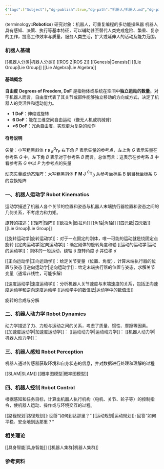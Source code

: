 ```yaml
---
{"tags":["Subject"],"dg-publish":true,"dg-path":"机器人/机器人.md","dg-pinned":true,"permalink":"/机器人/机器人/","pinned":true,"dgPassFrontmatter":true,"noteIcon":"","created":"2024-08-26T22:44:41.000+08:00","updated":"2025-06-30T23:45:29.498+08:00"}
---
```


(terminology::**Robotics**)  研究对象：机器人，可重复编程的多功能操纵器
机器人具有感知、决策、执行等基本特征，可以辅助甚至替代人类完成危险、繁重、复杂的工作，提高工作效率与质量，服务人类生活，扩大或延伸人的活动及能力范围。

### 机器人基础
[[机器人分类\|机器人分类]]
[[ROS 2\|ROS 2]]  [[Genesis\|Genesis]]
[[Lie Group\|Lie Group]]    [[Lie Algebra\|Lie Algebra]]

#### 基础概念
**自由度**    **Degrees of Freedom, DoF**
是指物体或系统在空间中**独立运动的数量**。对于机器人而言，自由度代表了其关节或部件能够独立移动的方向或方式，决定了机器人的灵活性和运动能力。
- **1 DoF**：伸缩或旋转
- **6 DoF**：能在三维空间自由运动（像无人机或机械臂）
- **>6 DoF**：冗余自由度，实现更为复杂的动作

#### 符号说明
矢量：小写粗黑斜体  $\boldsymbol{r}\; \boldsymbol{s}$
$^{G}_{B}\boldsymbol{r}_{P}$  右下角 $P$ 表示矢量的参考点，左上角 $G$ 表示矢量在参考系 $G$ 中，左下角 $B$ 表示对于参考系 $B$ 而言。总体而言：这表示在参考系 $B$ 中看参考系 $G$ 中以 $P$ 为参考点的矢量

动态矢量或动态矩阵：大写粗黑斜体  $\boldsymbol{F}\; \boldsymbol{M}\;  \boldsymbol{J}$
$^{G}\boldsymbol{T}_{B}$   从参考坐标系 B 到目标坐标系 G 的变换矩阵


### 一、机器人运动学 Robot Kinematics
运动学描述了机器人各个关节的位置和姿态与机器人末端执行器位置和姿态之间的几何关系，不考虑力和力矩。

旋转的描述：[[矩阵\|矩阵]]  [[欧拉角\|欧拉角]]  [[角轴\|角轴]]  [[四元数\|四元数]]  [[Lie Group\|Lie Group]]


[[旋转运动学\|旋转运动学]]：对于一点固定的刚体，唯一可能的运动就是绕固定点旋转
[[定向运动学\|定向运动学]]：确定刚体的旋转角度和轴
[[运动的运动学\|运动的运动学]]：刚体的一般运动，绕轴 $\hat{u}$ 旋转角度 $\phi$ 并位移 $d$

[[正向运动学\|正向运动学]]：给定关节变量（位置、角度），计算末端执行器的位置与姿态
[[逆向运动学\|逆向运动学]]：给定末端执行器的位置与姿态，求解关节变量（通常非线性，可能多解）

[[速度运动学\|速度运动学]]：分析机器人关节速度与末端速度的关系，包括正向速度运动学和逆向速度运动学
[[运动学中的数值法\|运动学中的数值法]]


旋转的合成与分解
### 二、机器人动力学 Robot Dynamics
动力学描述了力、力矩与运动之间的关系，考虑了质量、惯性、摩擦等因素。
[[加速度运动学\|加速度运动学]]：
[[运动动力学\|运动动力学]]：
[[机器人动力学\|机器人动力学]]：

### 三、机器人感知 Robot Perception
机器人通过传感器获取环境和自身状态的信息，并对数据进行处理和理解的过程

[[SLAM\|SLAM]]
[[概率图模型\|概率图模型]]

### 四、机器人控制 Robot Control
根据感知和任务目标，计算出机器人执行机构（电机、关节、轮子等）的控制指令，使机器人运动、操作或与环境交互的过程。

[[路径规划\|路径规划]]: 回答“如何到达那里？”
[[运动规划\|运动规划]]: 回答“如何平稳、安全地到达那里？”

### 相关理论
[[具身智能\|具身智能]]
[[机器人集群\|机器人集群]]



### 参考资料

